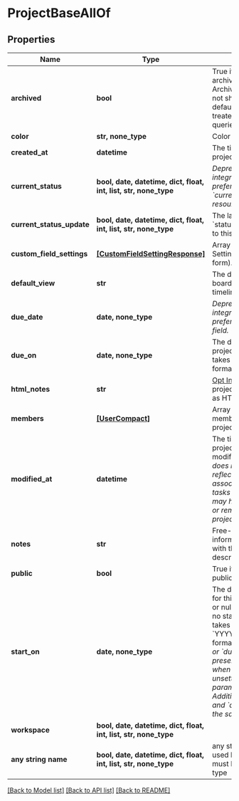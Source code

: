 # ProjectBaseAllOf


## Properties
Name | Type | Description | Notes
------------ | ------------- | ------------- | -------------
**archived** | **bool** | True if the project is archived, false if not. Archived projects do not show in the UI by default and may be treated differently for queries. | [optional] 
**color** | **str, none_type** | Color of the project. | [optional] 
**created_at** | **datetime** | The time at which this project was created. | [optional] [readonly] 
**current_status** | **bool, date, datetime, dict, float, int, list, str, none_type** | *Deprecated: new integrations should prefer the &#x60;current_status_update&#x60; resource.* | [optional] 
**current_status_update** | **bool, date, datetime, dict, float, int, list, str, none_type** | The latest &#x60;status_update&#x60; posted to this project. | [optional] 
**custom_field_settings** | [**[CustomFieldSettingResponse]**](CustomFieldSettingResponse.md) | Array of Custom Field Settings (in compact form). | [optional] [readonly] 
**default_view** | **str** | The default view (list, board, calendar, or timeline) of a project. | [optional] 
**due_date** | **date, none_type** | *Deprecated: new integrations should prefer the &#x60;due_on&#x60; field.* | [optional] 
**due_on** | **date, none_type** | The day on which this project is due. This takes a date with format YYYY-MM-DD. | [optional] 
**html_notes** | **str** | [Opt In](/docs/inputoutput-options). The notes of the project with formatting as HTML. | [optional] 
**members** | [**[UserCompact]**](UserCompact.md) | Array of users who are members of this project. | [optional] [readonly] 
**modified_at** | **datetime** | The time at which this project was last modified. *Note: This does not currently reflect any changes in associations such as tasks or comments that may have been added or removed from the project.* | [optional] [readonly] 
**notes** | **str** | Free-form textual information associated with the project (ie., its description). | [optional] 
**public** | **bool** | True if the project is public to its team. | [optional] 
**start_on** | **date, none_type** | The day on which work for this project begins, or null if the project has no start date. This takes a date with &#x60;YYYY-MM-DD&#x60; format. *Note: &#x60;due_on&#x60; or &#x60;due_at&#x60; must be present in the request when setting or unsetting the &#x60;start_on&#x60; parameter. Additionally, &#x60;start_on&#x60; and &#x60;due_on&#x60; cannot be the same date.* | [optional] 
**workspace** | **bool, date, datetime, dict, float, int, list, str, none_type** |  | [optional] 
**any string name** | **bool, date, datetime, dict, float, int, list, str, none_type** | any string name can be used but the value must be the correct type | [optional]

[[Back to Model list]](../README.md#documentation-for-models) [[Back to API list]](../README.md#documentation-for-api-endpoints) [[Back to README]](../README.md)



